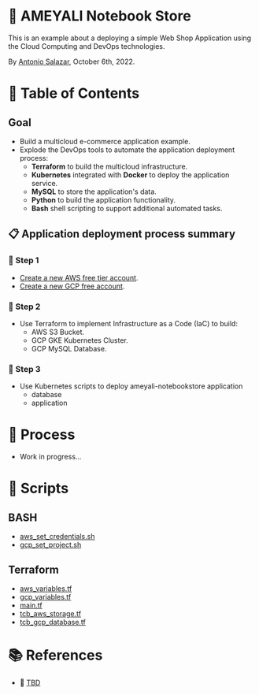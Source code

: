 # :notebook: AMEYALI Notebook Store

This is an example about a deploying a simple Web Shop Application using the Cloud Computing and DevOps technologies.

By [Antonio Salazar](antonio.salazar.devops@gmail.com), October 6th, 2022.

# :bookmark_tabs: Table of Contents
## Goal
- Build a multicloud e-commerce application example.
- Explode the DevOps tools to automate the application deployment process:
  - **Terraform** to build the multicloud infrastructure.
  - **Kubernetes** integrated with **Docker** to deploy the application service.
  - **MySQL** to store the application's data.
  - **Python** to build the application functionality.
  - **Bash** shell scripting to support additional automated tasks.


## :clipboard: Application deployment process summary
### :small_blue_diamond: Step 1
- [Create a new AWS free tier account](docs/aws_free_tier_account/README.md).
- [Create a new GCP free account](docs/gcp_account/README.md).

### :small_blue_diamond: Step 2
- Use Terraform to implement Infrastructure as a Code (IaC) to build:
  - AWS S3 Bucket.
  - GCP GKE Kubernetes Cluster.
  - GCP MySQL Database.

### :small_blue_diamond: Step 3
- Use Kubernetes scripts to deploy ameyali-notebookstore application
  - database
  - application

# :page_facing_up: Process
- Work in progress...

# :scroll: Scripts
## BASH
- [aws_set_credentials.sh](scripts/bash/aws_set_credentials.sh)
- [gcp_set_project.sh](scripts/bash/gcp_set_project.sh)

## Terraform
- [aws_variables.tf](scripts/terraform/aws_variables.tf)
- [gcp_variables.tf](scripts/terraform/gcp_variables.tf)
- [main.tf](scripts/terraform/main.tf)
- [tcb_aws_storage.tf](scripts/terraform/tcb_aws_storage.tf)
- [tcb_gcp_database.tf](scripts/terraform/tcb_gcp_database.tf)


# :books: References
- :link: [TBD]()
